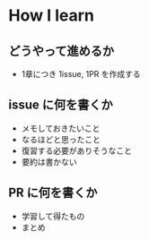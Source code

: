 # How I learn

## どうやって進めるか

- 1章につき 1issue, 1PR を作成する

## issue に何を書くか

- メモしておきたいこと
- なるほどと思ったこと
- 復習する必要がありそうなこと
- 要約は書かない

## PR に何を書くか

- 学習して得たもの
- まとめ

